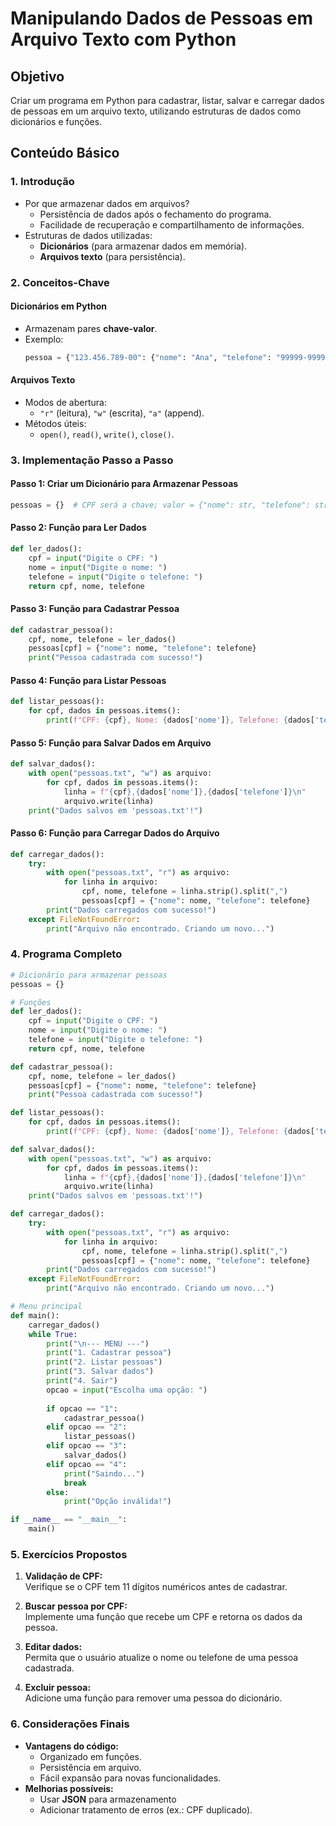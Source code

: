 # Manipulando Dados de Pessoas em Arquivo Texto com Python

## **Objetivo**  

Criar um programa em Python para cadastrar, listar, salvar e carregar dados de pessoas em um arquivo texto, utilizando estruturas de dados como dicionários e funções.

## **Conteúdo Básico**  

### **1. Introdução**  
- Por que armazenar dados em arquivos?  
  - Persistência de dados após o fechamento do programa.  
  - Facilidade de recuperação e compartilhamento de informações.  
- Estruturas de dados utilizadas:  
  - **Dicionários** (para armazenar dados em memória).  
  - **Arquivos texto** (para persistência).  

### **2. Conceitos-Chave**  
#### **Dicionários em Python**  
- Armazenam pares **chave-valor**.  
- Exemplo:  
  ```python
  pessoa = {"123.456.789-00": {"nome": "Ana", "telefone": "99999-9999"}}
  ```

#### **Arquivos Texto**  
- Modos de abertura:  
  - `"r"` (leitura), `"w"` (escrita), `"a"` (append).  
- Métodos úteis:  
  - `open()`, `read()`, `write()`, `close()`.  

### **3. Implementação Passo a Passo**  

#### **Passo 1: Criar um Dicionário para Armazenar Pessoas**  
```python
pessoas = {}  # CPF será a chave; valor = {"nome": str, "telefone": str}
```

#### **Passo 2: Função para Ler Dados**  
```python
def ler_dados():
    cpf = input("Digite o CPF: ")
    nome = input("Digite o nome: ")
    telefone = input("Digite o telefone: ")
    return cpf, nome, telefone
```

#### **Passo 3: Função para Cadastrar Pessoa**  
```python
def cadastrar_pessoa():
    cpf, nome, telefone = ler_dados()
    pessoas[cpf] = {"nome": nome, "telefone": telefone}
    print("Pessoa cadastrada com sucesso!")
```

#### **Passo 4: Função para Listar Pessoas**  
```python
def listar_pessoas():
    for cpf, dados in pessoas.items():
        print(f"CPF: {cpf}, Nome: {dados['nome']}, Telefone: {dados['telefone']}")
```

#### **Passo 5: Função para Salvar Dados em Arquivo**  
```python
def salvar_dados():
    with open("pessoas.txt", "w") as arquivo:
        for cpf, dados in pessoas.items():
            linha = f"{cpf},{dados['nome']},{dados['telefone']}\n"
            arquivo.write(linha)
    print("Dados salvos em 'pessoas.txt'!")
```

#### **Passo 6: Função para Carregar Dados do Arquivo**  
```python
def carregar_dados():
    try:
        with open("pessoas.txt", "r") as arquivo:
            for linha in arquivo:
                cpf, nome, telefone = linha.strip().split(",")
                pessoas[cpf] = {"nome": nome, "telefone": telefone}
        print("Dados carregados com sucesso!")
    except FileNotFoundError:
        print("Arquivo não encontrado. Criando um novo...")
```

### **4. Programa Completo**  

```python
# Dicionário para armazenar pessoas
pessoas = {}

# Funções
def ler_dados():
    cpf = input("Digite o CPF: ")
    nome = input("Digite o nome: ")
    telefone = input("Digite o telefone: ")
    return cpf, nome, telefone

def cadastrar_pessoa():
    cpf, nome, telefone = ler_dados()
    pessoas[cpf] = {"nome": nome, "telefone": telefone}
    print("Pessoa cadastrada com sucesso!")

def listar_pessoas():
    for cpf, dados in pessoas.items():
        print(f"CPF: {cpf}, Nome: {dados['nome']}, Telefone: {dados['telefone']}")

def salvar_dados():
    with open("pessoas.txt", "w") as arquivo:
        for cpf, dados in pessoas.items():
            linha = f"{cpf},{dados['nome']},{dados['telefone']}\n"
            arquivo.write(linha)
    print("Dados salvos em 'pessoas.txt'!")

def carregar_dados():
    try:
        with open("pessoas.txt", "r") as arquivo:
            for linha in arquivo:
                cpf, nome, telefone = linha.strip().split(",")
                pessoas[cpf] = {"nome": nome, "telefone": telefone}
        print("Dados carregados com sucesso!")
    except FileNotFoundError:
        print("Arquivo não encontrado. Criando um novo...")

# Menu principal
def main():
    carregar_dados()
    while True:
        print("\n--- MENU ---")
        print("1. Cadastrar pessoa")
        print("2. Listar pessoas")
        print("3. Salvar dados")
        print("4. Sair")
        opcao = input("Escolha uma opção: ")
        
        if opcao == "1":
            cadastrar_pessoa()
        elif opcao == "2":
            listar_pessoas()
        elif opcao == "3":
            salvar_dados()
        elif opcao == "4":
            print("Saindo...")
            break
        else:
            print("Opção inválida!")

if __name__ == "__main__":
    main()
```

### **5. Exercícios Propostos**  

1. **Validação de CPF:**  
   Verifique se o CPF tem 11 dígitos numéricos antes de cadastrar.  

2. **Buscar pessoa por CPF:**  
   Implemente uma função que recebe um CPF e retorna os dados da pessoa.  

3. **Editar dados:**  
   Permita que o usuário atualize o nome ou telefone de uma pessoa cadastrada.  

4. **Excluir pessoa:**  
   Adicione uma função para remover uma pessoa do dicionário.  

### **6. Considerações Finais**  
- **Vantagens do código:**  
  - Organizado em funções.  
  - Persistência em arquivo.  
  - Fácil expansão para novas funcionalidades.  
- **Melhorias possíveis:**  
  - Usar **JSON** para armazenamento
  - Adicionar tratamento de erros (ex.: CPF duplicado).  

